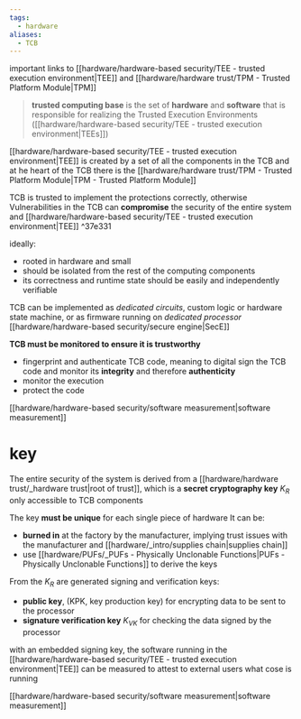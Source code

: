 ```yaml
---
tags:
  - hardware
aliases:
  - TCB
---
```

important links to [[hardware/hardware-based security/TEE - trusted execution environment|TEE]] and [[hardware/hardware trust/TPM - Trusted Platform Module|TPM]]


> **trusted computing base** is the set of **hardware** and **software** that is responsible for realizing the Trusted Execution Environments ([[hardware/hardware-based security/TEE - trusted execution environment|TEEs]])


[[hardware/hardware-based security/TEE - trusted execution environment|TEE]] is created by a set of all the components in the TCB and at he heart of the TCB there is the [[hardware/hardware trust/TPM - Trusted Platform Module|TPM - Trusted Platform Module]]



TCB is trusted to implement the protections correctly, otherwise Vulnerabilities in the TCB can **compromise** the security of the entire system and [[hardware/hardware-based security/TEE - trusted execution environment|TEE]] ^37e331

ideally: 
- rooted in hardware and small
- should be isolated from the rest of the computing components
- its correctness and runtime state should be easily and independently verifiable 

TCB can be implemented as *dedicated circuits*, custom logic or hardware state machine, or as firmware running on *dedicated processor* [[hardware/hardware-based security/secure engine|SecE]]

**TCB must be monitored to ensure it is trustworthy**
- fingerprint and authenticate TCB code, meaning to digital sign the TCB code and monitor its **integrity** and therefore **authenticity**
- monitor the execution
- protect the code

[[hardware/hardware-based security/software measurement|software measurement]]

# key
The entire security of the system is derived from a [[hardware/hardware trust/_hardware trust|root of trust]], which is a **secret cryptography key** $K_R$ only accessible to TCB components

The key **must be unique** for each single piece of hardware
It can be:
- **burned in** at the factory by the manufacturer, implying trust issues with the manufacturer and [[hardware/_intro/supplies chain|supplies chain]]
- use [[hardware/PUFs/_PUFs - Physically Unclonable Functions|PUFs - Physically Unclonable Functions]] to derive the keys



From the $K_R$ are generated signing and verification keys:
- **public key**, (KPK, key production key) for encrypting data to be sent to the processor
- **signature verification key** $K_{VK}$ for checking the data signed by the processor


with an embedded signing key, the software running in the [[hardware/hardware-based security/TEE - trusted execution environment|TEE]] can be measured to attest to external users what cose is running

[[hardware/hardware-based security/software measurement|software measurement]]

